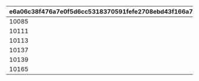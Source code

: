 |e6a06c38f476a7e0f5d6cc5318370591fefe2708ebd43f166a75dd6000ee2436|0cc8be56e95b1244be73a4130850e9f08507b1078c129ffa6e6607f1bb68ab50|
| --- | --- |
|10085|1|
|10111|1|
|10113|1|
|10137|1|
|10139|1|
|10165|1|